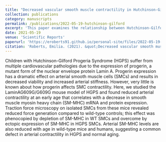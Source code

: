 ```yaml
---
title: "Decreased vascular smooth muscle contractility in Hutchinson-Gilford Progeria Syndrome linked to defective smooth muscle myosin heavy chain expression"
collection: publications
category: manuscripts
permalink: /publications/2022-05-19-hutchinson-gilford
excerpt: 'This paper examines the relationship between Hutchinson-Gilford Progeria Syndrome and the cellular/mechanical properties of the cardiovascular system.'
date: 2021-05-19
venue: 'Scientific Reports'
paperurl: 'https://eroberts91.github.io/personal-site/files/2022-05-19-hutchinson-gilford/2022-05-19-hutchinson-gilford.pdf'
citation: 'Roberts, Emilia. (2021). &quot;Decreased vascular smooth muscle contractility in Hutchinson-Gilford Progeria Syndrome linked to defective smooth muscle myosin heavy chain expression.&quot; <i>Scientific Reports</i>. 11(1).'
---
```


Children with Hutchinson-Gilford Progeria Syndrome (HGPS) suffer from multiple cardiovascular pathologies due to the expression of progerin, a mutant form of the nuclear envelope protein Lamin A. Progerin expression has a dramatic effect on arterial smooth muscle cells (SMCs) and results in decreased viability and increased arterial stiffness. However, very little is known about how progerin affects SMC contractility. Here, we studied the LaminAG609G/G609G mouse model of HGPS and found reduced arterial contractility at an early age that correlates with a decrease in smooth muscle myosin heavy chain (SM-MHC) mRNA and protein expression. Traction force microscopy on isolated SMCs from these mice revealed reduced force generation compared to wild-type controls; this effect was phenocopied by depletion of SM-MHC in WT SMCs and overcome by ectopic expression of SM-MHC in HGPS SMCs. Arterial SM-MHC levels are also reduced with age in wild-type mice and humans, suggesting a common defect in arterial contractility in HGPS and normal aging.